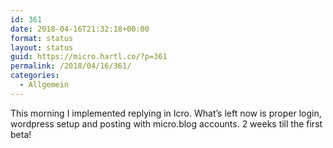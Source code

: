 ```yaml
---
id: 361
date: 2018-04-16T21:32:18+00:00
format: status
layout: status
guid: https://micro.hartl.co/?p=361
permalink: /2018/04/16/361/
categories:
  - Allgemein
---
```

This morning I implemented replying in Icro. What’s left now is proper login, wordpress setup and posting with micro.blog accounts. 2 weeks till the first beta!